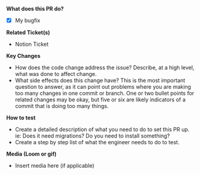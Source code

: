 **What does this PR do?**

- [x] My bugfix

**Related Ticket(s)**

- Notion Ticket

**Key Changes**

- How does the code change address the issue? Describe, at a high level, what was done to affect change.
- What side effects does this change have? This is the most important question to answer, as it can point out problems where you are making too many changes in one commit or branch. One or two bullet points for related changes may be okay, but five or six are likely indicators of a commit that is doing too many things.

**How to test**

- Create a detailed description of what you need to do to set this PR up. ie: Does it need migrations? Do you need to install something?
- Create a step by step list of what the engineer needs to do to test.

**Media (Loom or gif)**

- Insert media here (if applicable)
